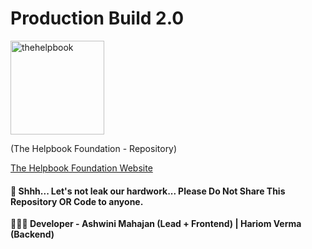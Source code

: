 # Production Build 2.0

<img src="https://thehelpbook.org/assets/logo.png" alt="thehelpbook" width="150px">

(The Helpbook Foundation - Repository)

<a href="https://thehelpbook.org/" target="_blank">The Helpbook Foundation Website</a>

#### 🤫 Shhh... Let's not leak our hardwork... Please Do Not Share This Repository OR Code to anyone.

<strong>👩🏻‍💻 Developer - Ashwini Mahajan (Lead + Frontend) | Hariom Verma (Backend)</strong>
